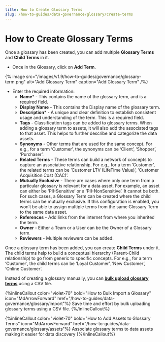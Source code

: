 ```yaml
---
title: How to Create Glossary Terms
slug: /how-to-guides/data-governance/glossary/create-terms
---
```


# How to Create Glossary Terms

Once a glossary has been created, you can add multiple **Glossary Terms** and **Child Terms** in it.

- Once in the Glossary, click on **Add Term**.

{% image
src="/images/v1.9/how-to-guides/governance/glossary-term.png"
alt="Add Glossary Term"
caption="Add Glossary Term"
/%}

- Enter the required information:
  - **Name*** - This contains the name of the glossary term, and is a required field.
  - **Display Name** - This contains the Display name of the glossary term.
  - **Description*** - A unique and clear definition to establish consistent usage and understanding of the term. This is a required field.
  - **Tags** - Classification tags can be added to glossary terms. When adding a glossary term to assets, it will also add the associated tags to that asset. This helps to further describe and categorize the data assets. 
  - **Synonyms** - Other terms that are used for the same concept. For e.g., for a term ‘Customer’, the synonyms can be ‘Client’, ‘Shopper’, ‘Purchaser’.
  - **Related Terms** - These terms can build a network of concepts to capture an associative relationship. For e.g., for a term ‘Customer’, the related terms can be ‘Customer LTV (LifeTime Value)’, ‘Customer Acquisition Cost (CAC)’.
  - **Mutually Exclusive** - There are cases where only one term from a particular glossary is relevant for a data asset. For example, an asset can either be ‘PII-Sensitive’ or a ‘PII-NonSensitive’. It cannot be both. For such cases, a Glossary Term can be created where the child terms can be mutually exclusive. If this configuration is enabled, you won’t be able to assign multiple terms from the same Glossary Term to the same data asset.
  - **References** - Add links from the internet from where you inherited the term.
  - **Owner** - Either a Team or a User can be the Owner of a Glossary term.
  - **Reviewers**  - Multiple reviewers can be added.

Once a glossary term has been added, you can create **Child Terms** under it. The child terms help to build a conceptual hierarchy (Parent-Child relationship) to go from generic to specific concepts. For e.g., for a term ‘Customer’, the child terms can be ‘Loyal Customer’, ‘New Customer’, ‘Online Customer’.

Instead of creating a glossary manually, you can **[bulk upload glossary terms](/how-to-guides/data-governance/glossary/import)** using a CSV file.

{%inlineCallout
  color="violet-70"
  bold="How to Bulk Import a Glossary"
  icon="MdArrowForward"
  href="/how-to-guides/data-governance/glossary/import"%}
  Save time and effort by bulk uploading glossary terms using a CSV file.
{%/inlineCallout%}

{%inlineCallout
  color="violet-70"
  bold="How to Add Assets to Glossary Terms"
  icon="MdArrowForward"
  href="/how-to-guides/data-governance/glossary/assets"%}
  Associate glossary terms to data assets making it easier for data discovery
{%/inlineCallout%}